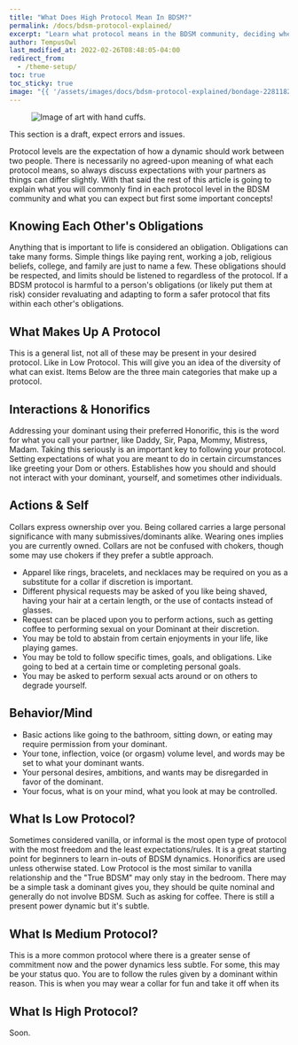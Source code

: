 ```yaml
---
title: "What Does High Protocol Mean In BDSM?"
permalink: /docs/bdsm-protocol-explained/
excerpt: "Learn what protocol means in the BDSM community, deciding whether high protocol is right for you and your relationship."
author: TempusOwl
last_modified_at: 2022-02-26T08:48:05-04:00
redirect_from:
  - /theme-setup/
toc: true
toc_sticky: true
image: "{{ '/assets/images/docs/bdsm-protocol-explained/bondage-2281182_960_720.jpeg' | relative_url }}"
---
```

<figure>
  <img src="{{ '/assets/images/docs/bdsm-protocol-explained/bondage-2281182_960_720.jpeg' | relative_url }}" alt="Image of art with hand cuffs.">
</figure>

This section is a draft, expect errors and issues.

Protocol levels are the expectation of how a dynamic should work between two people. There is necessarily no agreed-upon meaning of what each protocol means, so always discuss expectations with your partners as things can differ slightly. With that said the rest of this article is going to explain what you will commonly find in each protocol level in the BDSM community and what you can expect but first some important concepts!

## Knowing Each Other's Obligations
Anything that is important to life is considered an obligation. Obligations can take many forms. Simple things like paying rent, working a job, religious beliefs, college, and family are just to name a few. These obligations should be respected, and limits should be listened to regardless of the protocol. If a BDSM protocol is harmful to a person's obligations (or likely put them at risk) consider revaluating and adapting to form a safer protocol that fits within each other's obligations.

## What Makes Up A Protocol
This is a general list, not all of these may be present in your desired protocol. Like in Low Protocol. This will give you an idea of the diversity of what can exist. Items Below are the three main categories that make up a protocol.

## Interactions & Honorifics
Addressing your dominant using their preferred Honorific, this is the word for what you call your partner, like Daddy, Sir, Papa, Mommy, Mistress, Madam. Taking this seriously is an important key to following your protocol.
Setting expectations of what you are meant to do in certain circumstances like greeting your Dom or others.
Establishes how you should and should not interact with your dominant, yourself, and sometimes other individuals.

## Actions & Self
Collars express ownership over you. Being collared carries a large personal significance with many submissives/dominants alike. Wearing ones implies you are currently owned. Collars are not be confused with chokers, though some may use chokers if they prefer a subtle approach.
- Apparel like rings, bracelets, and necklaces may be required on you as a substitute for a collar if discretion is important.
- Different physical requests may be asked of you like being shaved, having your hair at a certain length, or the use of contacts instead of glasses.
- Request can be placed upon you to perform actions, such as getting coffee to performing sexual on your Dominant at their discretion.
- You may be told to abstain from certain enjoyments in your life, like playing games.
- You may be told to follow specific times, goals, and obligations. Like going to bed at a certain time or completing personal goals.
- You may be asked to perform sexual acts around or on others to degrade yourself.

## Behavior/Mind
- Basic actions like going to the bathroom, sitting down, or eating may require permission from your dominant.
- Your tone, inflection, voice (or orgasm) volume level, and words may be set to what your dominant wants.
- Your personal desires, ambitions, and wants may be disregarded in favor of the dominant.
- Your focus, what is on your mind, what you look at may be controlled.

## What Is Low Protocol?
Sometimes considered vanilla, or informal is the most open type of protocol with the most freedom and the least expectations/rules. It is a great starting point for beginners to learn in-outs of BDSM dynamics. Honorifics are used unless otherwise stated. Low Protocol is the most similar to vanilla relationship and the "True BDSM" may only stay in the bedroom. There may be a simple task a dominant gives you, they should be quite nominal and generally do not involve BDSM. Such as asking for coffee. There is still a present power dynamic but it's subtle.

## What Is Medium Protocol?
This is a more common protocol where there is a greater sense of commitment now and the power dynamics less subtle. For some, this may be your status quo. You are to follow the rules given by a dominant within reason. This is when you may wear a collar for fun and take it off when its

## What Is High Protocol?
Soon.
